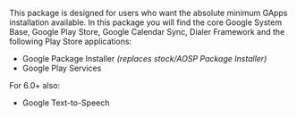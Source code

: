 This package is designed for users who want the absolute minimum GApps installation available.
In this package you will find the core Google System Base, Google Play Store, Google Calendar Sync, Dialer Framework and the following Play Store applications:

* Google Package Installer _(replaces stock/AOSP Package Installer)_
* Google Play Services

For 6.0+ also:
* Google Text-to-Speech